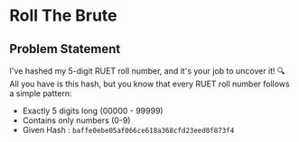 # Roll The Brute

## Problem Statement

I've hashed my 5-digit RUET roll number, and it's your job to uncover it! 🔍All you have is this hash, but you know that every RUET roll number follows a simple pattern:

- Exactly 5 digits long (00000 - 99999)
- Contains only numbers (0-9)
- Given Hash : `baffe0ebe05af066ce618a368cfd23eed0f873f4`
